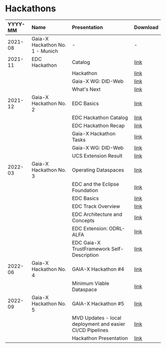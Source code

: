 # Hackathons

| YYYY-MM   | Name | Presentation | Download
| :---      | :--- | :--- | :---
| 2021-08   | Gaia-X Hackathon No. 1 - Munich   | - | -
| 2021-11   | EDC Hackathon                     | Catalog | [link](https://github.com/eclipse-dataspaceconnector/Collateral/raw/main/Events/Hackathons/2021-11%20EDC%20Hackathon%20-%20Munich/2021-11-16%20EDC%20Catalog.pdf)
|           |                                   | Hackathon | [link](https://github.com/eclipse-dataspaceconnector/Collateral/raw/main/Events/Hackathons/2021-11%20EDC%20Hackathon%20-%20Munich/2021-11-16%20EDC%20Hackathon%202.pdf)
|           |                                   | Gaia-X WG: DID-Web | [link](https://github.com/eclipse-dataspaceconnector/Collateral/raw/main/Events/Hackathons/2021-11%20EDC%20Hackathon%20-%20Munich/2021-11-16%20GAIA-X%20WG%20-%20DID-WEB.pdf)
|           |                                   | What's Next | [link](https://github.com/eclipse-dataspaceconnector/Collateral/raw/main/Events/Hackathons/2021-11%20EDC%20Hackathon%20-%20Munich/2021-11-17%20EDC%20What's%20Next.pdf)
| 2021-12   | Gaia-X Hackathon No. 2            | EDC Basics | [link](https://github.com/eclipse-dataspaceconnector/Collateral/raw/main/Events/Hackathons/2021-12%20Gaia-X%20Hackathon%20No.%202/2021-12-02%20EDC%20Basics.pdf)
|           |                                   | EDC Hackathon Catalog | [link](https://github.com/eclipse-dataspaceconnector/Collateral/raw/main/Events/Hackathons/2021-12%20Gaia-X%20Hackathon%20No.%202/2021-12-02%20EDC%20Hackathon%202%20Catalog.pdf)
|           |                                   | EDC Hackathon Recap | [link](https://github.com/eclipse-dataspaceconnector/Collateral/raw/main/Events/Hackathons/2021-12%20Gaia-X%20Hackathon%20No.%202/2021-12-02%20EDC%20Hackathon%202%20Recap%20-%20MSc.pdf)
|           |                                   | Gaia-X Hackathon Tasks | [link](https://github.com/eclipse-dataspaceconnector/Collateral/raw/main/Events/Hackathons/2021-12%20Gaia-X%20Hackathon%20No.%202/2021-12-02%20Gaia-X%20Hackathon%20Tasks.pdf)
|           |                                   | Gaia-X WG: DID-Web | [link](https://github.com/eclipse-dataspaceconnector/Collateral/raw/main/Events/Hackathons/2021-12%20Gaia-X%20Hackathon%20No.%202/2021-12-02%20GAIA-X%20WG%20-%20DID-WEB.pdf)
|           |                                   | UCS Extension Result | [link](https://github.com/eclipse-dataspaceconnector/Collateral/raw/main/Events/Hackathons/2021-12%20Gaia-X%20Hackathon%20No.%202/2021-12-02%20UCS-Extension%20Result.pdf)
| 2022-03   | Gaia-X Hackathon No. 3            | Operating Dataspaces | [link](https://github.com/eclipse-dataspaceconnector/Collateral/raw/main/Events/Hackathons/2022-03%20Gaia-X%20Hackathon%20No.%203/2022-03-28%20EDC%20-%20Operating%20Dataspaces.pdf)
|           |                                   | EDC and the Eclipse Foundation | [link](https://github.com/eclipse-dataspaceconnector/Collateral/raw/main/Events/Hackathons/2022-03%20Gaia-X%20Hackathon%20No.%203/2022-03-28%20EDC%20and%20the%20Eclipse%20Fnd.pdf)
|           |                                   | EDC Basics | [link](https://github.com/eclipse-dataspaceconnector/Collateral/raw/main/Events/Hackathons/2022-03%20Gaia-X%20Hackathon%20No.%203/2022-03-28%20EDC-Basic.pdf)
|           |                                   | EDC Track Overview | [link](https://github.com/eclipse-dataspaceconnector/Collateral/raw/main/Events/Hackathons/2022-03%20Gaia-X%20Hackathon%20No.%203/2022-03-28%20EDC-Track%20Overview.pdf)
|           |                                   | EDC Architecture and Concepts | [link](https://github.com/eclipse-dataspaceconnector/Collateral/raw/main/Events/Hackathons/2022-03%20Gaia-X%20Hackathon%20No.%203/2022-03-29%20EDC%20-%20Architecture%20and%20Concepts.pdf)
|           |                                   | EDC Extension: ODRL-ALFA | [link](https://github.com/eclipse-dataspaceconnector/Collateral/raw/main/Events/Hackathons/2022-03%20Gaia-X%20Hackathon%20No.%203/2022-03-29%20EDC-Extension%20ODRL-ALFA.pdf)
|           |                                   | EDC Gaia-X TrustFramework Self-Description | [link](https://github.com/eclipse-dataspaceconnector/Collateral/raw/main/Events/Hackathons/2022-03%20Gaia-X%20Hackathon%20No.%203/2022-03-29%20EDC_GaiaxTF%20SelfDescription.pdf)
| 2022-06   | Gaia-X Hackathon No. 4            | GAIA-X Hackathon #4 | [link](https://gaia-x.eu/event/gaia-x-hackathon-4/)
|           |                                   | Minimum Viable Dataspace | [link](https://github.com/eclipse-dataspaceconnector/MinimumViableDataspace/)
| 2022-09   | Gaia-X Hackathon No. 5           | GAIA-X Hackathon #5 | [link](https://gaia-x.eu/event/gaia-x-hackathon-5/)
|           |                                   | MVD Updates - local deployment and easier CI/CD Pipelines  | [link](https://github.com/eclipse-dataspaceconnector/MinimumViableDataspace/)
|           |                                   | Hackathon Presentation  | [link](https://github.com/eclipse-dataspaceconnector/MinimumViableDataspace/)
 